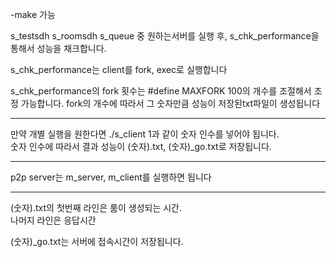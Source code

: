 -make 가능

s_testsdh
s_roomsdh
s_queue
중 원하는서버를 실행 후, 
s_chk_performance을 통해서 성능을 채크합니다.

s_chk_performance는 client를 fork, exec로 실행합니다  
  
s_chk_performance의 fork 횟수는
#define MAXFORK 100의 개수를 조절해서 조정 가능합니다.
fork의 개수에 따라서 그 숫자만큼 성능이 저장된txt파일이 생성됩니다
***
만약 개별 실행을 원한다면 ./s_client 1과 같이 숫자 인수를 넣어야 됩니다.  
숫자 인수에 따라서 결과 성능이 (숫자).txt, (숫자)_go.txt로 저장됩니다.
***
p2p server는 m_server, m_client를 실행하면 됩니다
***
(숫자).txt의 첫번째 라인은 룸이 생성되는 시간.  
나머지 라인은 응답시간  
  
(숫자)_go.txt는 서버에 접속시간이 저장됩니다.
